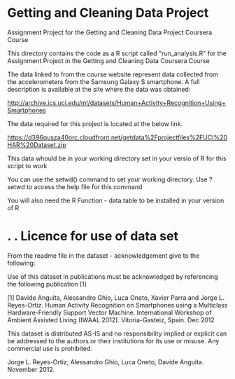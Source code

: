 Getting and Cleaning Data Project
=================================

Assignment Project for the Getting and Cleaning Data Project Coursera Course

This directory contains the code as a R script called "run_analysis.R" for the Assignment Project in the Getting and Cleaning Data Coursera Course

The data linked to from the course website represent data collected from the accelerometers from the Samsung Galaxy S smartphone. A full description is available at the site where the data was obtained: 

http://archive.ics.uci.edu/ml/datasets/Human+Activity+Recognition+Using+Smartphones 

The data required for this project is located at the below link.

https://d396qusza40orc.cloudfront.net/getdata%2Fprojectfiles%2FUCI%20HAR%20Dataset.zip 

This data whould be in your working directory set in your versio of R for this script to work

You can use the setwd() command to set your working directory. Use ?setwd to access the help file for this command

You will also need the R Function - data.table to be installed in your version of R


.
.
Licence for use of data set
===========================

From the readme file in the dataset - acknowledgement give to the following:

Use of this dataset in publications must be acknowledged by referencing the following publication [1] 

[1] Davide Anguita, Alessandro Ghio, Luca Oneto, Xavier Parra and Jorge L. Reyes-Ortiz. Human Activity Recognition on Smartphones using a Multiclass Hardware-Friendly Support Vector Machine. International Workshop of Ambient Assisted Living (IWAAL 2012). Vitoria-Gasteiz, Spain. Dec 2012

This dataset is distributed AS-IS and no responsibility implied or explicit can be addressed to the authors or their institutions for its use or misuse. Any commercial use is prohibited.

Jorge L. Reyes-Ortiz, Alessandro Ghio, Luca Oneto, Davide Anguita. November 2012.
